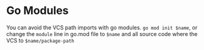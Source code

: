 # Go Modules

You can avoid the VCS path imports with go modules. `go mod init $name`, or change the `module` line in go.mod file to `$name` and all source code where the VCS to `$name/package-path`

